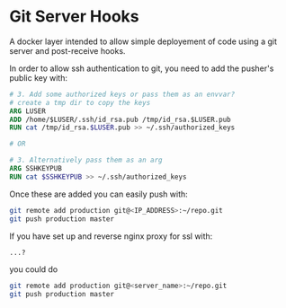 # Git Server Hooks

A docker layer intended to allow simple deployement of code using a git server and post-receive hooks.

In order to allow ssh authentication to git, you need to add the pusher's public key with:

```dockerfile
# 3. Add some authorized keys or pass them as an envvar?
# create a tmp dir to copy the keys
ARG LUSER
ADD /home/$LUSER/.ssh/id_rsa.pub /tmp/id_rsa.$LUSER.pub
RUN cat /tmp/id_rsa.$LUSER.pub >> ~/.ssh/authorized_keys

# OR

# 3. Alternatively pass them as an arg
ARG SSHKEYPUB
RUN cat $SSHKEYPUB >> ~/.ssh/authorized_keys
```

Once these are added you can easily push with:

```bash
git remote add production git@<IP_ADDRESS>:~/repo.git
git push production master
```

If you have set up and reverse nginx proxy for ssl with:

```bash
...?
```

you could do

```bash
git remote add production git@<server_name>:~/repo.git
git push production master
```
